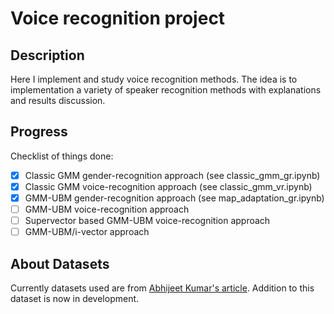 # Voice recognition project

## Description

Here I implement and study voice recognition methods.
The idea is to implementation a variety of speaker recognition methods with explanations and results discussion.

## Progress

Checklist of things done:

- [x] Classic GMM gender-recognition approach (see classic_gmm_gr.ipynb)
- [x] Classic GMM voice-recognition approach (see classic_gmm_vr.ipynb)
- [x] GMM-UBM gender-recognition approach (see map_adaptation_gr.ipynb)
- [ ] GMM-UBM voice-recognition approach
- [ ] Supervector based GMM-UBM voice-recognition approach
- [ ] GMM-UBM/i-vector approach

## About Datasets

Currently datasets used are from [Abhijeet Kumar's article](https://appliedmachinelearning.blog/2017/11/14/spoken-speaker-identification-based-on-gaussian-mixture-models-python-implementation/).
Addition to this dataset is now in development.
